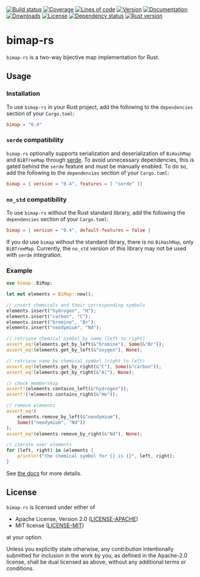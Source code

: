 [![Build status](https://img.shields.io/travis/com/billyrieger/bimap-rs.svg)](https://travis-ci.com/billyrieger/bimap-rs)
[![Coverage](https://img.shields.io/codecov/c/github/billyrieger/bimap-rs.svg)](https://codecov.io/gh/billyrieger/bimap-rs/branch/master)
[![Lines of code](https://tokei.rs/b1/github/billyrieger/bimap-rs?category=code)](https://github.com/XAMPPRocky/tokei)
[![Version](https://img.shields.io/crates/v/bimap.svg)](https://crates.io/crates/bimap)
[![Documentation](https://docs.rs/bimap/badge.svg)](https://docs.rs/bimap/)
[![Downloads](https://img.shields.io/crates/d/bimap.svg)](https://crates.io/crates/bimap)
[![License](https://img.shields.io/crates/l/bimap.svg)](https://github.com/billyrieger/bimap-rs/blob/master/LICENSE-MIT)
[![Dependency status](https://deps.rs/repo/github/billyrieger/bimap-rs/status.svg)](https://deps.rs/repo/github/billyrieger/bimap-rs)
[![Rust version](https://img.shields.io/badge/rust-stable-lightgrey.svg)](https://www.rust-lang.org/)

# bimap-rs

`bimap-rs` is a two-way bijective map implementation for Rust.

## Usage

### Installation

To use `bimap-rs` in your Rust project, add the following to the `dependencies` section of your
`Cargo.toml`:

```toml
bimap = "0.4"
```

### `serde` compatibility

`bimap-rs` optionally supports serialization and deserialization of `BiHashMap` and `BiBTreeMap`
through [serde](https://serde.rs). To avoid unnecessary dependencies, this is gated behind the
`serde` feature and must be manually enabled. To do so, add the following to the `dependencies`
section of your `Cargo.toml`:

```toml
bimap = { version = "0.4", features = [ "serde" ]}
```

### `no_std` compatibility

To use `bimap-rs` without the Rust standard library, add the following the `dependencies` section of
your `Cargo.toml`:

```toml
bimap = { version = "0.4", default-features = false }
```

If you do use `bimap` without the standard library, there is no `BiHashMap`, only `BiBTreeMap`.
Currently, the `no_std` version of this library may not be used with `serde` integration.

### Example

```rust
use bimap::BiMap;

let mut elements = BiMap::new();

// insert chemicals and their corresponding symbols
elements.insert("hydrogen", "H");
elements.insert("carbon", "C");
elements.insert("bromine", "Br");
elements.insert("neodymium", "Nd");

// retrieve chemical symbol by name (left to right)
assert_eq!(elements.get_by_left(&"bromine"), Some(&"Br"));
assert_eq!(elements.get_by_left(&"oxygen"), None);

// retrieve name by chemical symbol (right to left)
assert_eq!(elements.get_by_right(&"C"), Some(&"carbon"));
assert_eq!(elements.get_by_right(&"Al"), None);

// check membership
assert!(elements.contains_left(&"hydrogen"));
assert!(!elements.contains_right(&"He"));

// remove elements
assert_eq!(
    elements.remove_by_left(&"neodymium"),
    Some(("neodymium", "Nd"))
);
assert_eq!(elements.remove_by_right(&"Nd"), None);

// iterate over elements
for (left, right) in &elements {
    println!("the chemical symbol for {} is {}", left, right);
}
```

See [the docs](https://docs.rs/bimap/) for more details.

## License

`bimap-rs` is licensed under either of

 * Apache License, Version 2.0 ([LICENSE-APACHE](LICENSE-APACHE))
 * MIT license ([LICENSE-MIT](LICENSE-MIT))

at your option.

Unless you explicitly state otherwise, any contribution intentionally submitted for inclusion in the
work by you, as defined in the Apache-2.0 license, shall be dual licensed as above, without any
additional terms or conditions.
